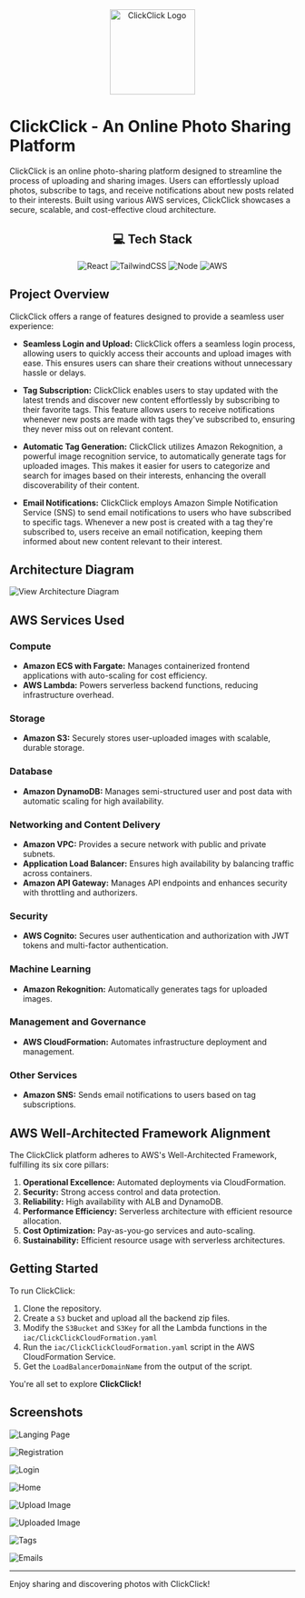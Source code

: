 <div align="center">
  <img src="https://clickclick-project.s3.amazonaws.com/logo.png" alt="ClickClick Logo" width=150 height=150>
</div>

# ClickClick - An Online Photo Sharing Platform

ClickClick is an online photo-sharing platform designed to streamline the process of uploading and sharing images. Users can effortlessly upload photos, subscribe to tags, and receive notifications about new posts related to their interests. Built using various AWS services, ClickClick showcases a secure, scalable, and cost-effective cloud architecture.

<h2 align="center">💻 Tech Stack</h2>
<p align="center">
    <img alt="React" src="https://img.shields.io/badge/react-%2320232a.svg?style=for-the-badge&logo=react&logoColor=%2361DAFB"/>
    <img alt="TailwindCSS" src="https://img.shields.io/badge/tailwindcss-%2338B2AC.svg?style=for-the-badge&logo=tailwind-css&logoColor=white">
    <img alt="Node" src="https://img.shields.io/badge/node.js-6DA55F?style=for-the-badge&logo=node.js&logoColor=white">
    <img alt="AWS" src="https://img.shields.io/badge/AWS-%23FF9900.svg?style=for-the-badge&logo=amazon-aws&logoColor=white">
</p>


## Project Overview

ClickClick offers a range of features designed to provide a seamless user experience:

- **Seamless Login and Upload:** ClickClick offers a seamless login process, allowing users to quickly access their accounts and upload images with ease. This ensures users can share their creations without unnecessary hassle or delays.

- **Tag Subscription:** ClickClick enables users to stay updated with the latest trends and discover new content effortlessly by subscribing to their favorite tags. This feature allows users to receive notifications whenever new posts are made with tags they've subscribed to, ensuring they never miss out on relevant content.

- **Automatic Tag Generation:** ClickClick utilizes Amazon Rekognition, a powerful image recognition service, to automatically generate tags for uploaded images. This makes it easier for users to categorize and search for images based on their interests, enhancing the overall discoverability of their content.

- **Email Notifications:** ClickClick employs Amazon Simple Notification Service (SNS) to send email notifications to users who have subscribed to specific tags. Whenever a new post is created with a tag they're subscribed to, users receive an email notification, keeping them informed about new content relevant to their interest.

## Architecture Diagram

![View Architecture Diagram](https://clickclick-project.s3.amazonaws.com/Arch.png)

## AWS Services Used

### Compute
- **Amazon ECS with Fargate:** Manages containerized frontend applications with auto-scaling for cost efficiency.
- **AWS Lambda:** Powers serverless backend functions, reducing infrastructure overhead.

### Storage
- **Amazon S3:** Securely stores user-uploaded images with scalable, durable storage.

### Database
- **Amazon DynamoDB:** Manages semi-structured user and post data with automatic scaling for high availability.

### Networking and Content Delivery
- **Amazon VPC:** Provides a secure network with public and private subnets.
- **Application Load Balancer:** Ensures high availability by balancing traffic across containers.
- **Amazon API Gateway:** Manages API endpoints and enhances security with throttling and authorizers.

### Security
- **AWS Cognito:** Secures user authentication and authorization with JWT tokens and multi-factor authentication.

### Machine Learning
- **Amazon Rekognition:** Automatically generates tags for uploaded images.

### Management and Governance
- **AWS CloudFormation:** Automates infrastructure deployment and management.

### Other Services
- **Amazon SNS:** Sends email notifications to users based on tag subscriptions.

## AWS Well-Architected Framework Alignment

The ClickClick platform adheres to AWS's Well-Architected Framework, fulfilling its six core pillars:

1. **Operational Excellence:** Automated deployments via CloudFormation.
2. **Security:** Strong access control and data protection.
3. **Reliability:** High availability with ALB and DynamoDB.
4. **Performance Efficiency:** Serverless architecture with efficient resource allocation.
5. **Cost Optimization:** Pay-as-you-go services and auto-scaling.
6. **Sustainability:** Efficient resource usage with serverless architectures.

## Getting Started

To run ClickClick:

1. Clone the repository.
2. Create a `S3` bucket and upload all the backend zip files.
3. Modify the `S3Bucket` and `S3Key` for all the Lambda functions in the `iac/ClickClickCloudFormation.yaml`
4. Run the `iac/ClickClickCloudFormation.yaml` script in the AWS CloudFormation Service.
5. Get the `LoadBalancerDomainName` from the output of the script.

You're all set to explore **ClickClick!**
## Screenshots

![Langing Page](https://clickclick-project.s3.amazonaws.com/landing-page.png)

![Registration](https://clickclick-project.s3.amazonaws.com/registration.png)

![Login](https://clickclick-project.s3.amazonaws.com/login.png)

![Home](https://clickclick-project.s3.amazonaws.com/home.png)

![Upload Image](https://clickclick-project.s3.amazonaws.com/upload-image.png)

![Uploaded Image](https://clickclick-project.s3.amazonaws.com/uploaded-image.png)

![Tags](https://clickclick-project.s3.amazonaws.com/tags-page.png)

![Emails](https://clickclick-project.s3.amazonaws.com/emails.png)

---

Enjoy sharing and discovering photos with ClickClick!
